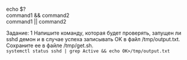 echo $?  
command1 && command2  
command1 || command2  


Задание:
1	Напишите команду, которая будет проверять, запущен ли sshd демон и в случае успеха записывать OK
в файл /tmp/output.txt. Сохраните ее в файле /tmp/get.sh.  
`systemctl status sshd | grep Active && echo OK>/tmp/output.txt`
